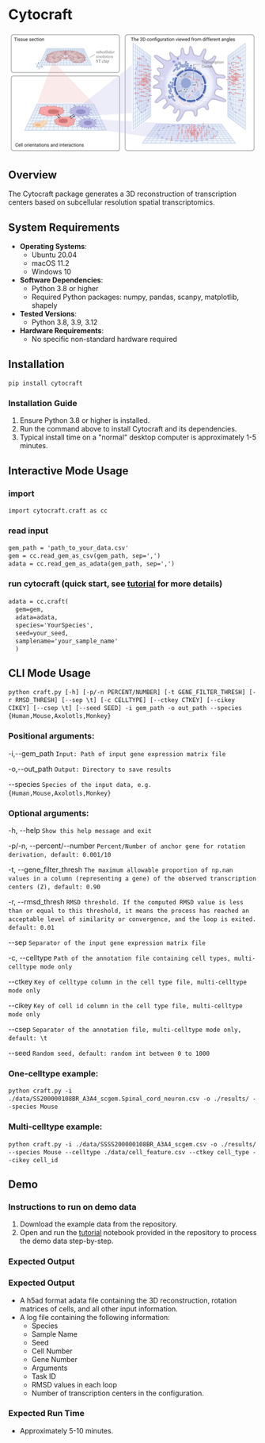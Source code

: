 # Cytocraft

<p align="center">
  <img src=https://github.com/YifeiSheng/Cytocraft/raw/main/figure/Figure1.Overview.png>
</p>

## Overview

The Cytocraft package generates a 3D reconstruction of transcription centers based on subcellular resolution spatial transcriptomics.

## System Requirements

- **Operating Systems**: 
  - Ubuntu 20.04
  - macOS 11.2
  - Windows 10
- **Software Dependencies**:
  - Python 3.8 or higher
  - Required Python packages: numpy, pandas, scanpy, matplotlib, shapely
- **Tested Versions**:
  - Python 3.8, 3.9, 3.12
- **Hardware Requirements**:
  - No specific non-standard hardware required

## Installation

```
pip install cytocraft
```

### Installation Guide

1. Ensure Python 3.8 or higher is installed.
2. Run the command above to install Cytocraft and its dependencies.
3. Typical install time on a "normal" desktop computer is approximately 1-5 minutes.

## Interactive Mode Usage

### import
```
import cytocraft.craft as cc
```
### read input 

```
gem_path = 'path_to_your_data.csv'
gem = cc.read_gem_as_csv(gem_path, sep=',')
adata = cc.read_gem_as_adata(gem_path, sep=',')
```

### run cytocraft (quick start, see [tutorial](https://github.com/YifeiSheng/Cytocraft/blob/main/tutorial.ipynb) for more details)

```
adata = cc.craft(
  gem=gem,
  adata=adata,
  species='YourSpecies',
  seed=your_seed,
  samplename='your_sample_name'
  )
```

## CLI Mode Usage
```
python craft.py [-h] [-p/-n PERCENT/NUMBER] [-t GENE_FILTER_THRESH] [-r RMSD_THRESH] [--sep \t] [-c CELLTYPE] [--ctkey CTKEY] [--cikey CIKEY] [--csep \t] [--seed SEED] -i gem_path -o out_path --species {Human,Mouse,Axolotls,Monkey}
```
### Positional arguments:

  -i,--gem_path  `Input: Path of input gene expression matrix file`

  -o,--out_path  `Output: Directory to save results`

  --species  `Species of the input data, e.g. {Human,Mouse,Axolotls,Monkey} `

### Optional arguments:

  -h, --help  `Show this help message and exit`

  -p/-n, --percent/--number  `Percent/Number of anchor gene for rotation derivation, default: 0.001/10`

  -t, --gene_filter_thresh  `The maximum allowable proportion of np.nan values in a column (representing a gene) of the observed transcription centers (Z), default: 0.90`

  -r, --rmsd_thresh  `RMSD threshold. If the computed RMSD value is less than or equal to this threshold, it means the process has reached an acceptable level of similarity or convergence, and the loop is exited. default: 0.01`

  --sep  `Separator of the input gene expression matrix file`

  -c, --celltype  `Path of the annotation file containing cell types, multi-celltype mode only`

  --ctkey  `Key of celltype column in the cell type file, multi-celltype mode only`

  --cikey  `Key of cell id column in the cell type file, multi-celltype mode only`

  --csep  `Separator of the annotation file, multi-celltype mode only, default: \t`

  --seed  `Random seed, default: random int between 0 to 1000`

### One-celltype example:
```
python craft.py -i ./data/SS200000108BR_A3A4_scgem.Spinal_cord_neuron.csv -o ./results/ --species Mouse
```

### Multi-celltype example:
```
python craft.py -i ./data/SSSS200000108BR_A3A4_scgem.csv -o ./results/ --species Mouse --celltype ./data/cell_feature.csv --ctkey cell_type --cikey cell_id
```

## Demo

### Instructions to run on demo data
1. Download the example data from the repository.
2. Open and run the [tutorial](https://github.com/YifeiSheng/Cytocraft/blob/main/tutorial.ipynb) notebook provided in the repository to process the demo data step-by-step.

### Expected Output
### Expected Output

- A h5ad format adata file containing the 3D reconstruction, rotation matrices of cells, and all other input information.
- A log file containing the following information:
  - Species
  - Sample Name
  - Seed
  - Cell Number
  - Gene Number
  - Arguments
  - Task ID
  - RMSD values in each loop
  - Number of transcription centers in the configuration.

### Expected Run Time
- Approximately 5-10 minutes.
